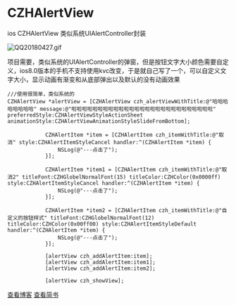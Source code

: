 # CZHAlertView


ios CZHAlertView 类似系统UIAlertController封装

![QQ20180427.gif](https://upload-images.jianshu.io/upload_images/6709174-1b896ec443f1c35a.gif?imageMogr2/auto-orient/strip)


项目需要，类似系统的UIAlertController的弹窗，但是按钮文字大小颜色需要自定义，ios8.0版本的手机不支持使用kvc改变，于是就自己写了一个，可以自定义文字大小，显示动画有渐变和从底部弹出以及默认的没有动画效果

```
///使用很简单，类似系统的
CZHAlertView *alertView = [CZHAlertView czh_alertViewWithTitle:@"哈哈哈哈哈哈哈哈" message:@"啦啦啦啦啦啦啦啦啦啦啦啦啦啦啦啦啦啦啦啦啦啦啦啦啦啦啦" preferredStyle:CZHAlertViewStyleActionSheet animationStyle:CZHAlertViewAnimationStyleSlideFromBottom];
            
            CZHAlertItem *item = [CZHAlertItem czh_itemWithTitle:@"取消" style:CZHAlertItemStyleCancel handler:^(CZHAlertItem *item) {
                NSLog(@"---点击了");
            }];
            
            CZHAlertItem *item1 = [CZHAlertItem czh_itemWithTitle:@"取消2" titleFont:CZHGlobelNormalFont(15) titleColor:CZHColor(0x0000ff) style:CZHAlertItemStyleCancel handler:^(CZHAlertItem *item) {
                NSLog(@"---点击了");
            }];
            
            CZHAlertItem *item2 = [CZHAlertItem czh_itemWithTitle:@"自定义的按钮样式" titleFont:CZHGlobelNormalFont(12) titleColor:CZHColor(0x00ff00) style:CZHAlertItemStyleDefault handler:^(CZHAlertItem *item) {
                NSLog(@"---点击了");
            }];
            
            [alertView czh_addAlertItem:item];
            [alertView czh_addAlertItem:item1];
            [alertView czh_addAlertItem:item2];
            
            [alertView czh_showView];
```

[查看博客](https://blog.csdn.net/hurryupcheng)
[查看简书](https://www.jianshu.com/u/2add458bf239)
